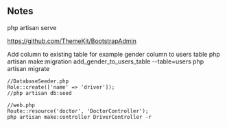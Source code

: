## Notes

php artisan serve

https://github.com/ThemeKit/BootstrapAdmin

Add column to existing table
for example gender column to users table
php artisan make:migration add_gender_to_users_table --table=users
php artisan migrate

```
//DatabaseSeeder.php
Role::create(['name' => 'driver']);
//php artisan db:seed
```

```
//web.php
Route::resource('doctor', 'DoctorController');
php artisan make:controller DriverController -r
```
